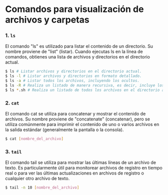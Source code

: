 # Comandos para visualización de archivos y carpetas

### 1. `ls`

El comando "ls" es utilizado para listar el contenido de un directorio. Su nombre proviene de "list" (listar). Cuando ejecutas ls en la línea de comandos, obtienes una lista de archivos y directorios en el directorio actual.

```bash
$ ls # Listar archivos y directorios en el directorio actual.
$ ls -l # Listar archivos y directorios en formato detallado.
$ ls -a # Listar todos los archivos, incluyendo los ocultos.
$ ls -R # Realiza un listado de manera recursiva, es decir, incluye los archivos y directorios de los subdirectorios.
$ ls *.sh # Realiza un listado de todos los archivos en el directorio actual que tienen la extensión ".sh"
```

### 2. `cat`

El comando cat se utiliza para concatenar y mostrar el contenido de archivos. Su nombre proviene de "concatenate" (concatenar), pero se utiliza comúnmente para imprimir el contenido de uno o varios archivos en la salida estándar (generalmente la pantalla o la consola).

```bash
$ cat [nombre_del_archivo]
```

### 3. `tail`

El comando tail se utiliza para mostrar las últimas líneas de un archivo de texto. Es particularmente útil para monitorear archivos de registro en tiempo real o para ver las últimas actualizaciones en archivos de registro o cualquier otro archivo de texto.

```bash
$ tail -n 10 [nombre_del_archivo]
```